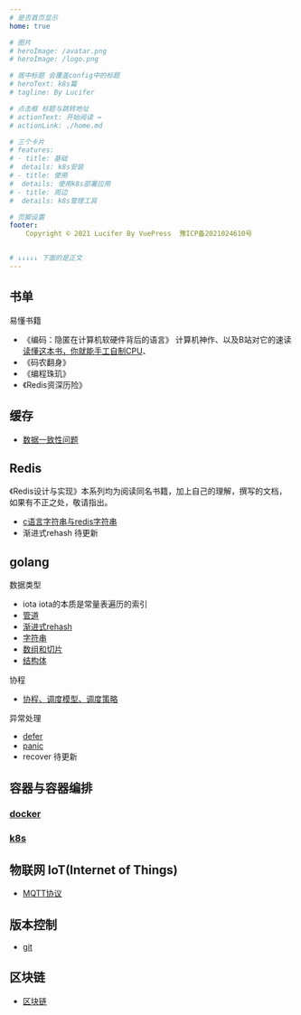 ```yaml
---
# 是否首页显示
home: true

# 图片
# heroImage: /avatar.png
# heroImage: /logo.png

# 居中标题 会覆盖config中的标题
# heroText: k8s篇
# tagline: By Lucifer

# 点击框 标题与跳转地址
# actionText: 开始阅读 →
# actionLink: ./home.md

# 三个卡片
# features:
# - title: 基础
#  details: k8s安装
# - title: 使用
#  details: 使用k8s部署应用
# - title: 周边
#  details: k8s管理工具

# 页脚设置
footer: 
    Copyright © 2021 Lucifer By VuePress  豫ICP备2021024610号


# ↓↓↓↓↓ 下面的是正文
---
```


## 书单
易懂书籍
- 《编码：隐匿在计算机软硬件背后的语言》 计算机神作、以及B站对它的速读[读懂这本书，你就能手工自制CPU](https://www.bilibili.com/video/BV1NR4y1n7yj?spm_id_from=333.999.0.0)、
- 《码农翻身》
- 《编程珠玑》
- 《Redis资深历险》

## 缓存
- [数据一致性问题](./middleware/cache/data-consistency.md)

## Redis

《Redis设计与实现》本系列均为阅读同名书籍，加上自己的理解，撰写的文档，如果有不正之处，敬请指出。
- [c语言字符串与redis字符串](./middleware/redis/design/data_type/sds.md)
- 渐进式rehash 待更新

## golang
数据类型
- iota iota的本质是常量表遍历的索引
- [管道](./go/data_type/channel.md)
- [渐进式rehash](./go/data_type/map.md)
- [字符串](./go/data_type/string.md)
- [数组和切片](./go/data_type/slice.md)
- [结构体](./go/data_type/struct.md)

协程
- [协程、调度模型、调度策略](./go/routine/routine.md)

异常处理
- [defer](./go/exception_handle/defer.md)
- [panic](./go/exception_handle/panic.md)
- recover 待更新

## 容器与容器编排
### [docker](./ops/docker/docker.md)
### [k8s](./ops/k8s/k8s.md)


## 物联网 loT(Internet of Things)
- [MQTT协议](./lot/protocol/tree.md)


## 版本控制
- [git](./dev/git/README.md)

## 区块链
- [区块链](./blockchain/README.md)